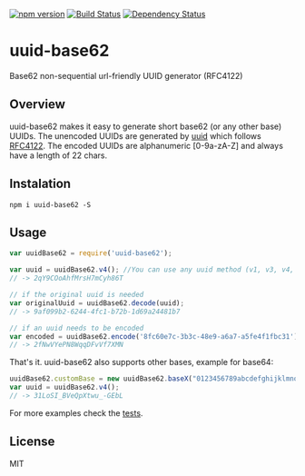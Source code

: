 [![npm version](https://badge.fury.io/js/%40tofandel%2Fuuid-base62.svg)](https://badge.fury.io/js/%40tofandel%2Fuuid-base62)
[![Build Status](https://travis-ci.org/tofandel/uuid-base62.svg?branch=master)](https://travis-ci.org/tofandel/uuid-base62)
[![Dependency Status](https://david-dm.org/tofandel/uuid-base62.svg)](https://david-dm.org/tofandel/uuid-base62)

# uuid-base62
Base62 non-sequential url-friendly UUID generator (RFC4122)

## Overview

uuid-base62 makes it easy to generate short base62 (or any other base) UUIDs. The unencoded UUIDs are generated by [uuid](https://github.com/uuidjs/uuid) which follows [RFC4122](http://www.ietf.org/rfc/rfc4122.txt). The encoded UUIDs are alphanumeric [0-9a-zA-Z] and always have a length of 22 chars.

## Instalation
```shell
npm i uuid-base62 -S
```

## Usage
```javascript
var uuidBase62 = require('uuid-base62');

var uuid = uuidBase62.v4(); //You can use any uuid method (v1, v3, v4, v5) in accordance to their doc and a base62 encoded uuid will be returned
// -> 2qY9COoAhfMrsH7mCyh86T

// if the original uuid is needed
var originalUuid = uuidBase62.decode(uuid);
// -> 9af099b2-6244-4fc1-b72b-1d69a24481b7

// if an uuid needs to be encoded
var encoded = uuidBase62.encode('8fc60e7c-3b3c-48e9-a6a7-a5fe4f1fbc31');
// -> 2fNwVYePN8WqqDFvVf7XMN
```

That's it. uuid-base62 also supports other bases, example for base64:
```javascript
uuidBase62.customBase = new uuidBase62.baseX("0123456789abcdefghijklmnopqrstuvwxyzABCDEFGHIJKLMNOPQRSTUVWXYZ-_");
var uuid = uuidBase62.v4();
// -> 31LoSI_BVeQpXtwu_-GEbL
```

For more examples check the [tests](https://github.com/tofandel/uuid-base62/blob/master/test/uuid-base62.test.js).

## License
MIT

